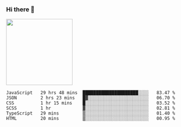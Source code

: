 ### Hi there 👋

<!--
**hwolf0610/hwolf0610** is a ✨ _special_ ✨ repository because its `README.md` (this file) appears on your GitHub profile.

Here are some ideas to get you started:

- 🔭 I’m currently working on ...
- 🌱 I’m currently learning ...
- 👯 I’m looking to collaborate on ...
- 🤔 I’m looking for help with ...
- 💬 Ask me about ...
- 📫 How to reach me: ...
- 😄 Pronouns: ...
- ⚡ Fun fact: ...
-->

<img height="180em" src="https://github-readme-stats.vercel.app/api?username=hwolf0610&show_icons=true&hide_border=true&&count_private=true&include_all_commits=true" />


<!--START_SECTION:waka-->

```text
JavaScript   29 hrs 48 mins  █████████████████████░░░░   83.47 %
JSON         2 hrs 23 mins   █▓░░░░░░░░░░░░░░░░░░░░░░░   06.70 %
CSS          1 hr 15 mins    █░░░░░░░░░░░░░░░░░░░░░░░░   03.52 %
SCSS         1 hr            ▓░░░░░░░░░░░░░░░░░░░░░░░░   02.81 %
TypeScript   29 mins         ▒░░░░░░░░░░░░░░░░░░░░░░░░   01.40 %
HTML         20 mins         ▒░░░░░░░░░░░░░░░░░░░░░░░░   00.95 %
```

<!--END_SECTION:waka-->
